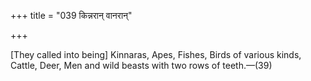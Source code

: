 +++
title = "039 किन्नरान् वानरान्"

+++

[They called into being] Kinnaras, Apes, Fishes, Birds of various kinds, Cattle, Deer, Men and wild beasts with two rows of teeth.—(39)